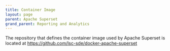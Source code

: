 ```yaml
---
title: Container Image
layout: page
parent: Apache Superset
grand_parent: Reporting and Analytics
---
```


The repository that defines the container image used by Apache Superset is located at https://github.com/lsc-sde/docker-apache-superset

